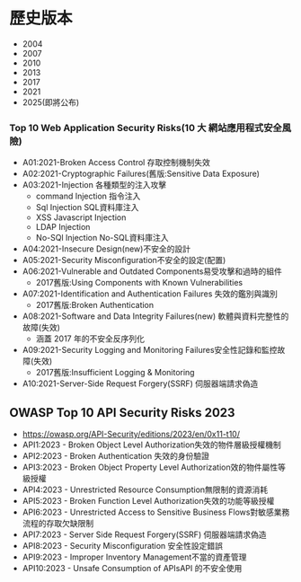 # 歷史版本
- 2004
- 2007
- 2010
- 2013
- 2017
- 2021
- 2025(即將公布)
### Top 10 Web Application Security Risks(10 大 網站應用程式安全風險)
- A01:2021-Broken Access Control 存取控制機制失效
- A02:2021-Cryptographic Failures(舊版:Sensitive Data Exposure)
- A03:2021-Injection 各種類型的注入攻擊
  - command Injection 指令注入
  - Sql Injection SQL資料庫注入
  - XSS Javascript Injection
  - LDAP Injection
  - No-SQl Injection No-SQL資料庫注入
- A04:2021-Insecure Design(new)不安全的設計
- A05:2021-Security Misconfiguration不安全的設定(配置)
- A06:2021-Vulnerable and Outdated Components易受攻擊和過時的組件
  - 2017舊版:Using Components with Known Vulnerabilities
- A07:2021-Identification and Authentication Failures 失效的鑑別與識別
  - 2017舊版:Broken Authentication
- A08:2021-Software and Data Integrity Failures(new) 軟體與資料完整性的故障(失效)
  - 涵蓋 2017 年的不安全反序列化
- A09:2021-Security Logging and Monitoring Failures安全性記錄和監控故障(失效)
  - 2017舊版:Insufficient Logging & Monitoring
- A10:2021-Server-Side Request Forgery(SSRF) 伺服器端請求偽造

## OWASP Top 10 API Security Risks 2023
- https://owasp.org/API-Security/editions/2023/en/0x11-t10/
- API1:2023 - Broken Object Level Authorization失效的物件層級授權機制
- API2:2023 - Broken Authentication 失效的身份驗證
- API3:2023 - Broken Object Property Level Authorization效的物件屬性等級授權
- API4:2023 - Unrestricted Resource Consumption無限制的資源消耗
- API5:2023 - Broken Function Level Authorization失效的功能等級授權
- API6:2023 - Unrestricted Access to Sensitive Business Flows對敏感業務流程的存取欠缺限制
- API7:2023 - Server Side Request Forgery(SSRF) 伺服器端請求偽造
- API8:2023 - Security Misconfiguration 安全性設定錯誤
- API9:2023 - Improper Inventory Management不當的資產管理
- API10:2023 - Unsafe Consumption of APIsAPI 的不安全使用
